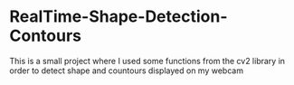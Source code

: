 # RealTime-Shape-Detection-Contours

This is a small project where I used some functions from the cv2 library in order to detect shape and countours displayed on my webcam
